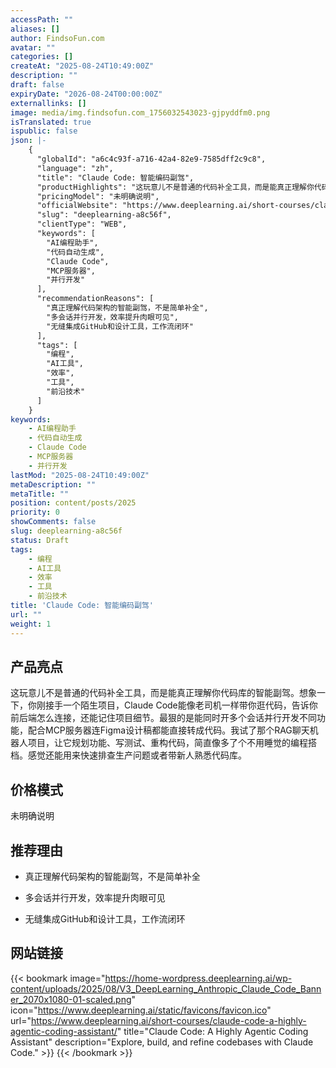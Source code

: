 ```yaml
---
accessPath: ""
aliases: []
author: FindsoFun.com
avatar: ""
categories: []
createAt: "2025-08-24T10:49:00Z"
description: ""
draft: false
expiryDate: "2026-08-24T00:00:00Z"
externallinks: []
image: media/img.findsofun.com_1756032543023-gjpyddfm0.png
isTranslated: true
ispublic: false
json: |-
    {
      "globalId": "a6c4c93f-a716-42a4-82e9-7585dff2c9c8",
      "language": "zh",
      "title": "Claude Code: 智能编码副驾",
      "productHighlights": "这玩意儿不是普通的代码补全工具，而是能真正理解你代码库的智能副驾。想象一下，你刚接手一个陌生项目，Claude Code能像老司机一样带你逛代码，告诉你前后端怎么连接，还能记住项目细节。最狠的是能同时开多个会话并行开发不同功能，配合MCP服务器连Figma设计稿都能直接转成代码。我试了那个RAG聊天机器人项目，让它规划功能、写测试、重构代码，简直像多了个不用睡觉的编程搭档。感觉还能用来快速排查生产问题或者带新人熟悉代码库。",
      "pricingModel": "未明确说明",
      "officialWebsite": "https://www.deeplearning.ai/short-courses/claude-code-a-highly-agentic-coding-assistant/",
      "slug": "deeplearning-a8c56f",
      "clientType": "WEB",
      "keywords": [
        "AI编程助手",
        "代码自动生成",
        "Claude Code",
        "MCP服务器",
        "并行开发"
      ],
      "recommendationReasons": [
        "真正理解代码架构的智能副驾，不是简单补全",
        "多会话并行开发，效率提升肉眼可见",
        "无缝集成GitHub和设计工具，工作流闭环"
      ],
      "tags": [
        "编程",
        "AI工具",
        "效率",
        "工具",
        "前沿技术"
      ]
    }
keywords:
    - AI编程助手
    - 代码自动生成
    - Claude Code
    - MCP服务器
    - 并行开发
lastMod: "2025-08-24T10:49:00Z"
metaDescription: ""
metaTitle: ""
position: content/posts/2025
priority: 0
showComments: false
slug: deeplearning-a8c56f
status: Draft
tags:
    - 编程
    - AI工具
    - 效率
    - 工具
    - 前沿技术
title: 'Claude Code: 智能编码副驾'
url: ""
weight: 1
---
```

## 产品亮点
这玩意儿不是普通的代码补全工具，而是能真正理解你代码库的智能副驾。想象一下，你刚接手一个陌生项目，Claude Code能像老司机一样带你逛代码，告诉你前后端怎么连接，还能记住项目细节。最狠的是能同时开多个会话并行开发不同功能，配合MCP服务器连Figma设计稿都能直接转成代码。我试了那个RAG聊天机器人项目，让它规划功能、写测试、重构代码，简直像多了个不用睡觉的编程搭档。感觉还能用来快速排查生产问题或者带新人熟悉代码库。

## 价格模式
<!--more-->未明确说明

## 推荐理由
- 真正理解代码架构的智能副驾，不是简单补全

- 多会话并行开发，效率提升肉眼可见

- 无缝集成GitHub和设计工具，工作流闭环

## 网站链接
{{< bookmark image="https://home-wordpress.deeplearning.ai/wp-content/uploads/2025/08/V3_DeepLearning_Anthropic_Claude_Code_Banner_2070x1080-01-scaled.png" icon="https://www.deeplearning.ai/static/favicons/favicon.ico" url="https://www.deeplearning.ai/short-courses/claude-code-a-highly-agentic-coding-assistant/" title="Claude Code: A Highly Agentic Coding Assistant" description="Explore, build, and refine codebases with Claude Code." >}}
{{< /bookmark >}}

